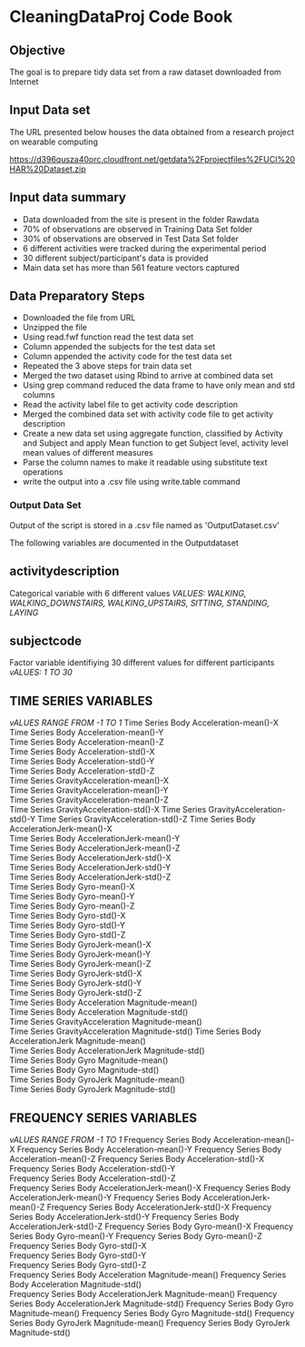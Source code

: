 # CleaningDataProj Code Book

## Objective
The goal is to prepare tidy data set from a raw dataset downloaded from Internet

## Input Data set
The URL presented below houses the data obtained from a research project on wearable computing

https://d396qusza40orc.cloudfront.net/getdata%2Fprojectfiles%2FUCI%20HAR%20Dataset.zip

## Input data summary

* Data downloaded from the site is present in the folder Rawdata
* 70% of observations are observed in Training Data Set folder
* 30% of observations are observed in Test Data Set folder
* 6 different activities were tracked during the experimental period
* 30 different subject/participant's data is provided
* Main data set has more than 561 feature vectors captured

## Data Preparatory Steps

* Downloaded the file from URL
* Unzipped the file
* Using read.fwf function read the test data set
* Column appended the subjects for the test data set
* Column appended the activity code for the test data set
* Repeated the 3 above steps for train data set
* Merged the two dataset using Rbind to arrive at combined data set
* Using grep command reduced the data frame to have only mean and std columns 
* Read the activity label file to get activity code description
* Merged the combined data set with activity code file to get activity description
* Create a new data set using aggregate function, classified by Activity and Subject and apply Mean function to get Subject level, activity level mean values of different measures
* Parse the column names to make it readable using substitute text operations
* write the output into a .csv file using write.table command



### Output Data Set
Output of the script is stored in a .csv file named as 'OutputDataset.csv'

The following variables are documented in the Outputdataset

## activitydescription	
  Categorical variable with 6 different values
  *VALUES: WALKING, WALKING_DOWNSTAIRS, WALKING_UPSTAIRS, SITTING, STANDING,  LAYING*

## subjectcode	
  Factor variable identifiying 30 different values for different participants
  *vALUES: 1 TO 30*
  
## TIME SERIES VARIABLES
*vALUES RANGE FROM -1 TO 1*
Time Series Body Acceleration-mean()-X	
Time Series Body Acceleration-mean()-Y	
Time Series Body Acceleration-mean()-Z	
Time Series Body Acceleration-std()-X	
Time Series Body Acceleration-std()-Y	
Time Series Body Acceleration-std()-Z	
Time Series GravityAcceleration-mean()-X	
Time Series GravityAcceleration-mean()-Y	
Time Series GravityAcceleration-mean()-Z	
Time Series GravityAcceleration-std()-X	
Time Series GravityAcceleration-std()-Y	
Time Series GravityAcceleration-std()-Z	
Time Series Body AccelerationJerk-mean()-X	
Time Series Body AccelerationJerk-mean()-Y	
Time Series Body AccelerationJerk-mean()-Z	
Time Series Body AccelerationJerk-std()-X	
Time Series Body AccelerationJerk-std()-Y	
Time Series Body AccelerationJerk-std()-Z	
Time Series Body Gyro-mean()-X	
Time Series Body Gyro-mean()-Y	
Time Series Body Gyro-mean()-Z	
Time Series Body Gyro-std()-X	
Time Series Body Gyro-std()-Y	
Time Series Body Gyro-std()-Z	
Time Series Body GyroJerk-mean()-X	
Time Series Body GyroJerk-mean()-Y	
Time Series Body GyroJerk-mean()-Z	
Time Series Body GyroJerk-std()-X	
Time Series Body GyroJerk-std()-Y	
Time Series Body GyroJerk-std()-Z	
Time Series Body Acceleration Magnitude-mean()	
Time Series Body Acceleration Magnitude-std()	
Time Series GravityAcceleration Magnitude-mean()	
Time Series GravityAcceleration Magnitude-std()	
Time Series Body AccelerationJerk Magnitude-mean()	
Time Series Body AccelerationJerk Magnitude-std()	
Time Series Body Gyro Magnitude-mean()	
Time Series Body Gyro Magnitude-std()	
Time Series Body GyroJerk Magnitude-mean()	
Time Series Body GyroJerk Magnitude-std()	

## FREQUENCY SERIES VARIABLES
*vALUES RANGE FROM -1 TO 1*
Frequency Series Body Acceleration-mean()-X	
Frequency Series Body Acceleration-mean()-Y	
Frequency Series Body Acceleration-mean()-Z	
Frequency Series Body Acceleration-std()-X	
Frequency Series Body Acceleration-std()-Y	
Frequency Series Body Acceleration-std()-Z	
Frequency Series Body AccelerationJerk-mean()-X	
Frequency Series Body AccelerationJerk-mean()-Y
Frequency Series Body AccelerationJerk-mean()-Z
Frequency Series Body AccelerationJerk-std()-X
Frequency Series Body AccelerationJerk-std()-Y
Frequency Series Body AccelerationJerk-std()-Z
Frequency Series Body Gyro-mean()-X	
Frequency Series Body Gyro-mean()-Y	
Frequency Series Body Gyro-mean()-Z	
Frequency Series Body Gyro-std()-X	
Frequency Series Body Gyro-std()-Y	
Frequency Series Body Gyro-std()-Z	
Frequency Series Body Acceleration Magnitude-mean()	
Frequency Series Body Acceleration Magnitude-std()	
Frequency Series Body AccelerationJerk Magnitude-mean()
Frequency Series Body AccelerationJerk Magnitude-std()
Frequency Series Body Gyro Magnitude-mean()
Frequency Series Body Gyro Magnitude-std()
Frequency Series Body GyroJerk Magnitude-mean()
Frequency Series Body GyroJerk Magnitude-std()

